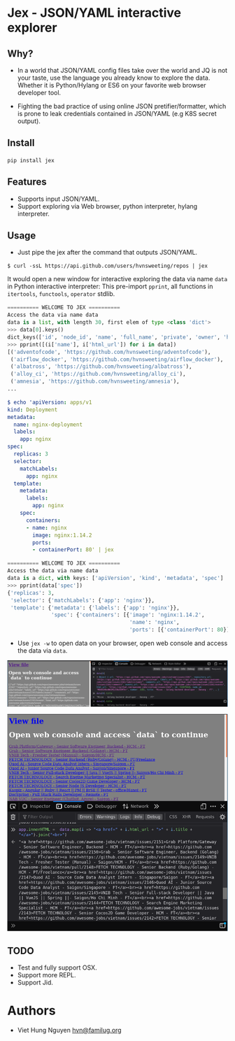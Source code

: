 # Jex - JSON/YAML interactive explorer

## Why?
- In a world that JSON/YAML config files take over the world and JQ is
not your taste, use the language you already know to explore the data.
Whether it is Python/Hylang or ES6 on your favorite web browser developer tool.

- Fighting the bad practice of using online JSON pretifier/formatter, which is
prone to leak credentials contained in JSON/YAML (e.g K8S secret output).

## Install

`pip install jex`

## Features
- Supports input JSON/YAML.
- Support exploring via Web browser, python interpreter, hylang interpreter.

## Usage
- Just pipe the jex after the command that outputs JSON/YAML.
```
$ curl -ssL https://api.github.com/users/hvnsweeting/repos | jex
```

It would open a new window for interactive exploring the data via name `data` in Python interactive interpreter:
This pre-import `pprint`, all functions in `itertools`, `functools`, `operator` stdlib.

```python
========== WELCOME TO JEX ==========
Access the data via name data
data is a list, with length 30, first elem of type <class 'dict'>
>>> data[0].keys()
dict_keys(['id', 'node_id', 'name', 'full_name', 'private', 'owner', 'html_url', 'description', 'fork', 'url', 'forks_url', 'keys_url', 'collaborators_url', 'teams_url', 'hooks_url', 'issue_events_url', 'events_url', 'assignees_url', 'branches_url', 'tags_url', 'blobs_url', 'git_tags_url', 'git_refs_url', 'trees_url', 'statuses_url', 'languages_url', 'stargazers_url', 'contributors_url', 'subscribers_url', 'subscription_url', 'commits_url', 'git_commits_url', 'comments_url', 'issue_comment_url', 'contents_url', 'compare_url', 'merges_url', 'archive_url', 'downloads_url', 'issues_url', 'pulls_url', 'milestones_url', 'notifications_url', 'labels_url', 'releases_url', 'deployments_url', 'created_at', 'updated_at', 'pushed_at', 'git_url', 'ssh_url', 'clone_url', 'svn_url', 'homepage', 'size', 'stargazers_count', 'watchers_count', 'language', 'has_issues', 'has_projects', 'has_downloads', 'has_wiki', 'has_pages', 'forks_count', 'mirror_url', 'archived', 'disabled', 'open_issues_count', 'license', 'forks', 'open_issues', 'watchers', 'default_branch'])
>>> pprint([(i['name'], i['html_url']) for i in data])
[('adventofcode', 'https://github.com/hvnsweeting/adventofcode'),
 ('airflow_docker', 'https://github.com/hvnsweeting/airflow_docker'),
 ('albatross', 'https://github.com/hvnsweeting/albatross'),
 ('alloy_ci', 'https://github.com/hvnsweeting/alloy_ci'),
 ('amnesia', 'https://github.com/hvnsweeting/amnesia'),
...
```

```yaml
$ echo 'apiVersion: apps/v1
kind: Deployment
metadata:
  name: nginx-deployment
  labels:
    app: nginx
spec:
  replicas: 3
  selector:
    matchLabels:
      app: nginx
  template:
    metadata:
      labels:
        app: nginx
    spec:
      containers:
      - name: nginx
        image: nginx:1.14.2
        ports:
        - containerPort: 80' | jex
```

```python
========== WELCOME TO JEX ==========
Access the data via name data
data is a dict, with keys: ['apiVersion', 'kind', 'metadata', 'spec']
>>> pprint(data['spec'])
{'replicas': 3,
 'selector': {'matchLabels': {'app': 'nginx'}},
 'template': {'metadata': {'labels': {'app': 'nginx'}},
              'spec': {'containers': [{'image': 'nginx:1.14.2',
                                       'name': 'nginx',
                                       'ports': [{'containerPort': 80}]}]}}}

```

- Use `jex -w` to open data on your browser, open web console and access the data via `data`.

![Firefox](firefox.png)

![Firefox DOM](dom.png)

## TODO
- Test and fully support OSX.
- Support more REPL.
- Support Jid.

# Authors
- Viet Hung Nguyen <hvn@familug.org>
